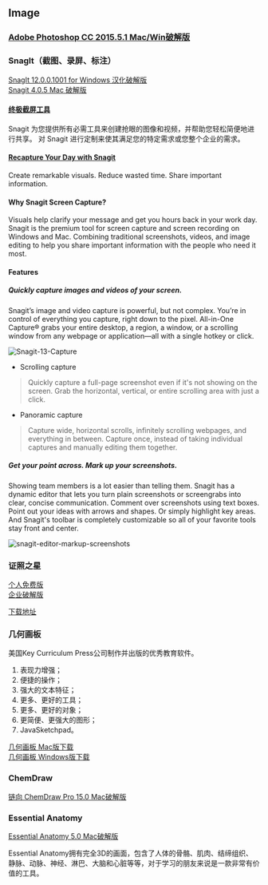 ## Image
### [Adobe Photoshop CC 2015.5.1 Mac/Win破解版](http://www.sdifenzhou.com/photoshopcc201551.html)

### SnagIt（截图、录屏、标注）
[SnagIt 12.0.0.1001 for Windows 汉化破解版](http://www.cncrk.com/downinfo/2774.html)  
[Snagit 4.0.5 Mac 破解版](http://www.sdifenzhou.com/snagit405.html)

#### [终极截屏工具](http://www.snagit.com.cn/index.htm)
Snagit 为您提供所有必需工具来创建抢眼的图像和视频，并帮助您轻松简便地进行共享。 对 Snagit 进行定制来使其满足您的特定需求或您整个企业的需求。

#### [Recapture Your Day with Snagit](https://www.techsmith.com/snagit.html)
Create remarkable visuals. Reduce wasted time.
Share important information.

#### Why Snagit Screen Capture?
Visuals help clarify your message and get you hours back in your work day. Snagit is the premium tool for screen capture and screen recording on Windows and Mac. Combining traditional screenshots, videos, and image editing to help you share important information with the people who need it most.

#### Features
##### Quickly capture images and videos of your screen.

Snagit’s image and video capture is powerful, but not complex. You’re in control of everything you capture, right down to the pixel. All-in-One Capture® grabs your entire desktop, a region, a window, or a scrolling window from any webpage or application—all with a single hotkey or click.

![Snagit-13-Capture](https://assets.techsmith.com/Images/content/mkt-product-snagit/Snagit-13-Capture.gif)

- Scrolling capture

> Quickly capture a full-page screenshot even if it's not showing on the screen. Grab the horizontal, vertical, or entire scrolling area with just a click.

- Panoramic capture

> Capture wide, horizontal scrolls, infinitely scrolling webpages, and everything in between. Capture once, instead of taking individual captures and manually editing them together.

##### Get your point across. Mark up your screenshots.

Showing team members is a lot easier than telling them. Snagit has a dynamic editor that lets you turn plain screenshots or screengrabs into clear, concise communication. Comment over screenshots using text boxes. Point out your ideas with arrows and shapes. Or simply highlight key areas. And Snagit's toolbar is completely customizable so all of your favorite tools stay front and center.

![snagit-editor-markup-screenshots](https://assets.techsmith.com/Images/content/mkt-product-snagit/snagit-editor-markup-screenshots.png)

### 证照之星

[个人免费版](http://www.sdifenzhou.com/zzzx.html)  
[企业破解版](http://www.sdifenzhou.com/zzzx5.html)

[下载地址](http://wm.makeding.com/iclk/?zoneid=4939&amp;uid=1563)

### 几何画板
美国Key Curriculum Press公司制作并出版的优秀教育软件。

1. 表现力增强；
2. 便捷的操作；
3. 强大的文本特征；
4. 更多、更好的工具；
5. 更多、更好的对象；
6. 更简便、更强大的图形；
7. JavaSketchpad。

[几何画板 Mac版下载](http://wm.makeding.com/iclk/?zoneid=5427&amp)  
[几何画板 Windows版下载](http://wm.makeding.com/iclk/?zoneid=5428)

### ChemDraw
[链向 ChemDraw Pro 15.0 Mac破解版](http://www.sdifenzhou.com/page/3/)

### Essential Anatomy
[Essential Anatomy 5.0 Mac破解版](http://www.sdifenzhou.com/essentialanatomy502.html)

Essential Anatomy拥有完全3D的画面，包含了人体的骨骼、肌肉、结缔组织、静脉、动脉、神经、淋巴、大脑和心脏等等，对于学习的朋友来说是一款非常有价值的工具。
